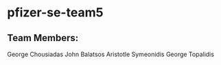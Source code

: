 # pfizer-se-team5

## Team Members:

George Chousiadas
John Balatsos
Aristotle Symeonidis
George Topalidis
